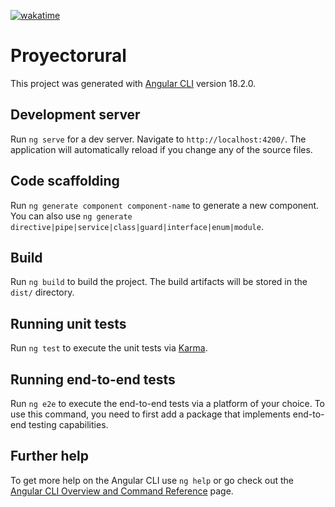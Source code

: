 [![wakatime](https://wakatime.com/badge/user/48ac417d-5fe9-4504-a1da-6da161bd1152/project/ad6e9147-6f1f-4b58-a0ca-d1f8fb95f798.svg)](https://wakatime.com/badge/user/48ac417d-5fe9-4504-a1da-6da161bd1152/project/ad6e9147-6f1f-4b58-a0ca-d1f8fb95f798)

# Proyectorural

This project was generated with [Angular CLI](https://github.com/angular/angular-cli) version 18.2.0.

## Development server

Run `ng serve` for a dev server. Navigate to `http://localhost:4200/`. The application will automatically reload if you change any of the source files.

## Code scaffolding

Run `ng generate component component-name` to generate a new component. You can also use `ng generate directive|pipe|service|class|guard|interface|enum|module`.

## Build

Run `ng build` to build the project. The build artifacts will be stored in the `dist/` directory.

## Running unit tests

Run `ng test` to execute the unit tests via [Karma](https://karma-runner.github.io).

## Running end-to-end tests

Run `ng e2e` to execute the end-to-end tests via a platform of your choice. To use this command, you need to first add a package that implements end-to-end testing capabilities.

## Further help

To get more help on the Angular CLI use `ng help` or go check out the [Angular CLI Overview and Command Reference](https://angular.dev/tools/cli) page.
